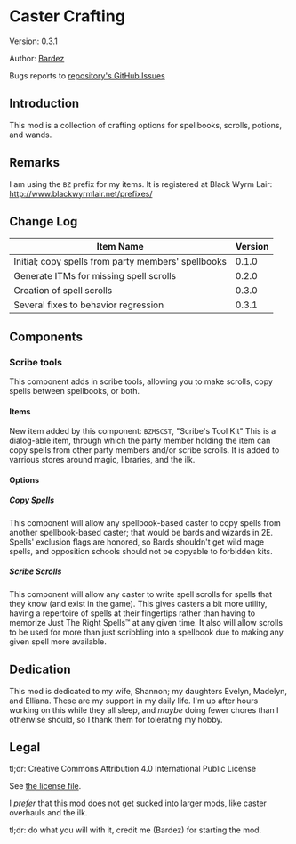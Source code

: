 # Caster Crafting

Version: 0.3.1

Author: [Bardez](https://github.com/BardezAnAvatar)

Bugs reports to [repository's GitHub Issues](https://github.com/BardezAnAvatar/BGEE-Caster-Crafting/issues)



## Introduction
This mod is a collection of crafting options for spellbooks, scrolls, potions, and wands.



## Remarks
I am using the `BZ` prefix for my items. It is registered at Black Wyrm Lair: http://www.blackwyrmlair.net/prefixes/



## Change Log
| Item Name                                           | Version |
| --------------------------------------------------- | ------- |
| Initial; copy spells from party members' spellbooks |  0.1.0  |
| Generate ITMs for missing spell scrolls             |  0.2.0  |
| Creation of spell scrolls                           |  0.3.0  |
| Several fixes to behavior regression                |  0.3.1  |


## Components

### Scribe tools
This component adds in scribe tools, allowing you to make scrolls, copy spells between spellbooks, or both.

#### Items
New item added by this component:
`BZMSCST`, "Scribe's Tool Kit"
This is a dialog-able item, through which the party member holding the item can copy spells from other party members
and/or scribe scrolls. It is added to varrious stores around magic, libraries, and the ilk.

#### Options
##### Copy Spells
This component will allow any spellbook-based caster to copy spells from another spellbook-based caster;
that would be bards and wizards in 2E. Spells' exclusion flags are honored, so Bards shouldn't get wild mage spells,
and opposition schools should not be copyable to forbidden kits.

##### Scribe Scrolls
This component will allow any caster to write spell scrolls for spells that they know (and exist in the game).
This gives casters a bit more utility, having a repertoire of spells at their fingertips rather than having to memorize
Just The Right Spells™ at any given time. It also will allow scrolls to be used for more than just scribbling into a spellbook
due to making any given spell more available.


## Dedication
This mod is dedicated to my wife, Shannon; my daughters Evelyn, Madelyn, and Elliana. These are my support in my daily life.
I'm up after hours working on this while they all sleep, and _maybe_ doing fewer chores than I otherwise should, so I thank
them for tolerating my hobby.



## Legal
tl;dr: Creative Commons Attribution 4.0 International Public License

See [the license file](https://github.com/BardezAnAvatar/BGEE-Caster-Crafting/blob/main/LICENSE.md).

I _prefer_ that this mod does not get sucked into larger mods, like caster overhauls and the ilk.

tl;dr: do what you will with it, credit me (Bardez) for starting the mod.
